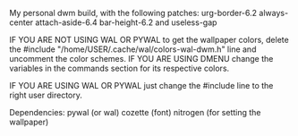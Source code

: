 My personal dwm build, with the following patches:
urg-border-6.2 always-center attach-aside-6.4 bar-height-6.2 and useless-gap

IF YOU ARE NOT USING WAL OR PYWAL to get the wallpaper colors, delete the #include "/home/USER/.cache/wal/colors-wal-dwm.h" line and uncomment the color schemes. IF YOU ARE USING DMENU change the variables in the commands section for its respective colors.

IF YOU ARE USING WAL OR PYWAL just change the #include line to the right user directory.

Dependencies: 
pywal (or wal)
cozette (font)
nitrogen (for setting the wallpaper)

